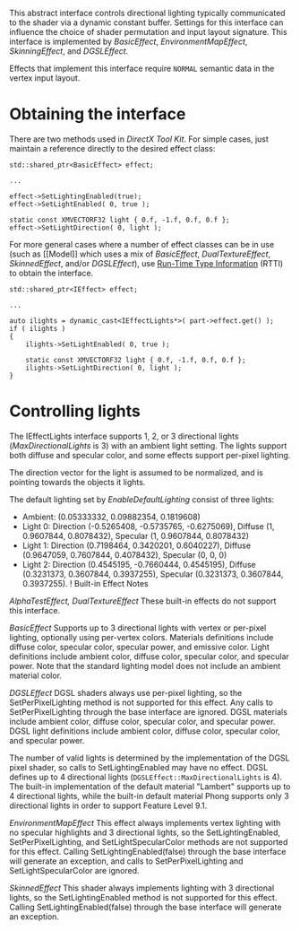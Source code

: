 This abstract interface controls directional lighting typically communicated to the shader via a dynamic constant buffer. Settings for this interface can influence the choice of shader permutation and input layout signature. This interface is implemented by _BasicEffect_, _EnvironmentMapEffect_, _SkinningEffect_, and _DGSLEffect_.

Effects that implement this interface require ``NORMAL`` semantic data in the vertex input layout.

# Obtaining the interface
There are two methods used in _DirectX Tool Kit_. For simple cases, just maintain a reference directly to the desired effect class:

    std::shared_ptr<BasicEffect> effect;

    ...

    effect->SetLightingEnabled(true);
    effect->SetLightEnabled( 0, true );

    static const XMVECTORF32 light { 0.f, -1.f, 0.f, 0.f };
    effect->SetLightDirection( 0, light );

For more general cases where a number of effect classes can be in use (such as [[Model]] which uses a mix of _BasicEffect_, _DualTextureEffect_, _SkinnedEffect_, and/or _DGSLEffect_), use [Run-Time Type Information](https://en.wikipedia.org/wiki/Run-time_type_information) (RTTI) to obtain the interface.

    std::shared_ptr<IEffect> effect;

    ...

    auto ilights = dynamic_cast<IEffectLights*>( part->effect.get() );
    if ( ilights )
    {
        ilights->SetLightEnabled( 0, true );

        static const XMVECTORF32 light { 0.f, -1.f, 0.f, 0.f };
        ilights->SetLightDirection( 0, light );
    }

# Controlling lights
The IEffectLights interface supports 1, 2, or 3 directional lights (_MaxDirectionalLights_ is 3) with an ambient light setting. The lights support both diffuse and specular color, and some effects support per-pixel lighting.

The direction vector for the light is assumed to be normalized, and is pointing towards the objects it lights.

The default lighting set by *EnableDefaultLighting* consist of three lights:

* Ambient: (0.05333332, 0.09882354, 0.1819608)
* Light 0: Direction (-0.5265408, -0.5735765, -0.6275069), Diffuse (1, 0.9607844, 0.8078432), Specular (1, 0.9607844, 0.8078432)
* Light 1: Direction (0.7198464,  0.3420201,  0.6040227), Diffuse (0.9647059, 0.7607844, 0.4078432), Specular (0, 0, 0)
* Light 2: Direction (0.4545195, -0.7660444,  0.4545195), Diffuse (0.3231373, 0.3607844, 0.3937255), Specular (0.3231373, 0.3607844, 0.3937255).
! Built-in Effect Notes

*AlphaTestEffect, DualTextureEffect*
These built-in effects do not support this interface.

*BasicEffect*
Supports up to 3 directional lights with vertex or per-pixel lighting, optionally using per-vertex colors. Materials definitions include diffuse color, specular color, specular power, and emissive color. Light definitions include ambient color, diffuse color, specular color, and specular power. Note that the standard lighting model does not include an ambient material color.

*DGSLEffect*
DGSL shaders always use per-pixel lighting, so the SetPerPixelLighting method is not supported for this effect. Any calls to SetPerPixelLighting  through the base interface are ignored. DGSL materials include ambient color, diffuse color, specular color, and specular power. DGSL light definitions include ambient color, diffuse color, specular color, and specular power.

The number of valid lights is determined by the implementation of the DGSL pixel shader, so calls to SetLightingEnabled may have no effect. DGSL defines up to 4 directional lights (``DGSLEffect::MaxDirectionalLights`` is 4). The built-in implementation of the default material "Lambert" supports up to 4 directional lights, while the built-in default material Phong supports only 3 directional lights in order to support Feature Level 9.1.

*EnvironmentMapEffect*
This effect always implements vertex lighting with no specular highlights and 3 directional lights, so the SetLightingEnabled, SetPerPixelLighting, and SetLightSpecularColor methods are not supported for this effect.  Calling SetLightingEnabled(false) through the base interface will generate an exception, and calls to SetPerPixelLighting and SetLightSpecularColor are ignored.

*SkinnedEffect*
This shader always implements lighting with 3 directional lights, so the SetLightingEnabled method is not supported for this effect. Calling SetLightingEnabled(false) through the base interface will generate an exception.